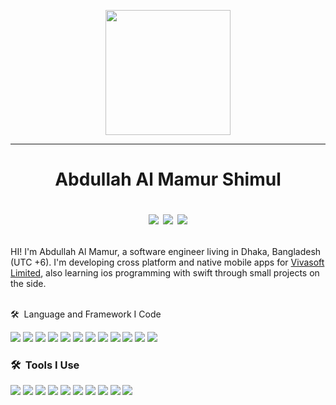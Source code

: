 <p align="center">
  <img src="https://github.com/thompsonemerson/thompsonemerson/raw/master/cover-thompson.png" height="200"/>
</p>
<hr/>
<h1 align="center">
  <b>Abdullah Al Mamur Shimul</b>
  <p>
<div align="center">
<a target="_blank" href="https://www.linkedin.com/in/abdullah-al-mamur/"><img src="https://img.shields.io/badge/-LinkedIn-0077B5?style=flat&logo=Linkedin&logoColor=white"></img></a>
<a target="_blank" href="https://mail.google.com/mail/u/0/?tab=rm&ogbl#inbox"><img src="https://img.shields.io/badge/-Gmail-D14836?style=flat&logo=Gmail&logoColor=white"></img></a>
<a target="_blank" href="https://github.com/al-mamur-shimul"><img src="https://img.shields.io/badge/-GitHub-c58545?style=flat&logo=github&labelColor=282828"></img></a>
<!-- <a target="_blank" href="https://www.linkedin.com/in/abdullah-al-mamur/"><img src="https://img.shields.io/badge/-Resume-0077B5?style=flat&logo=libreoffice&logoColor=white"></img></a> -->
</div>
</p>
</h1 algn="center">

HI! I'm Abdullah Al Mamur, a software engineer living in Dhaka, Bangladesh (UTC +6). 
I'm developing cross platform and native mobile apps for <a href="https://vivasoftltd.com/">Vivasoft Limited</a>, 
also learning ios programming with swift through small projects  on the side.

<br>
🛠 &nbsp;Language and Framework I Code

<p>
<div align="left">
  <img src="https://img.shields.io/badge/-Dart-00599C?style=flat&logo=dart&labelColor=282828">
  <img src="https://img.shields.io/badge/-Flutter-d1a01f?style=flat&logo=flutter&labelColor=282828">
  <img src="https://img.shields.io/badge/-Kotlin-98b982?style=flat&logo=kotlin&labelColor=282828">
  <img src="https://img.shields.io/badge/-Java-c58545?style=flat&logo=Java&labelColor=282828">
  <img src="https://img.shields.io/badge/-Javascript-d1a01f?style=flat&logo=javascript&labelColor=282828">
  <img src="https://img.shields.io/badge/-Swift-c58545?style=flat&logo=swift&labelColor=282828">
  <img src="https://img.shields.io/badge/-React-d1a01f?style=flat&logo=react&labelColor=282828">
  <img src="https://img.shields.io/badge/-Android-98b982?style=flat&logo=android&labelColor=282828">
  <img src="https://img.shields.io/badge/-ios-d1a01f?style=flat&logo=ios&labelColor=282828">
  <img src="https://img.shields.io/badge/-Firebase-d1a01f?style=flat&logo=firebase&labelColor=282828">
  <img src="https://img.shields.io/badge/-Spring-d1a01f?style=flat&logo=spring&labelColor=282828">
  <img src="https://img.shields.io/badge/-Markdown-d1a01f?style=flat&logo=markdown&labelColor=282828">
</div>
</p>

### 🛠 &nbsp;Tools I Use
<p>
<div align="left">
  <img src="https://img.shields.io/badge/-Android%20Studio-00599C?style=flat&logo=android-studio&labelColor=282828">
  <img src="https://img.shields.io/badge/-VS%20Code-d1a01f?style=flat&logo=visual-studio-code&labelColor=282828">
  <img src="https://img.shields.io/badge/-IntelliJ%20IDEA-333333?style=flat&logo=intellij-idea&logoColor=f70486">
   <img src="https://img.shields.io/badge/-XCode-d1a01f?style=flat&logo=xcode&labelColor=282828">
  <img src="https://img.shields.io/badge/-Git-98b982?style=flat&logo=git&labelColor=282828">
  <img src="https://img.shields.io/badge/-GitHub-c58545?style=flat&logo=github&labelColor=282828">
  <img src="https://img.shields.io/badge/-Slack-d1a01f?style=flat&logo=slack&labelColor=282828">
  <img src="https://img.shields.io/badge/-Jira-c58545?style=flat&logo=jira&labelColor=282828">
  <img src="https://img.shields.io/badge/-Confluence-d1a01f?style=flat&logo=confluence&labelColor=282828">
  <img src="https://img.shields.io/badge/-Adobe%20Xd-d1a01f?style=flat&logo=adobe-xd&labelColor=282828">
</div>
</p>



<!-- ## My Statistics

<br/>
<p align="left">
  <a href="https://github.com/al-mamur-shimul">
  <img width="49.5%" src="https://github-readme-stats.vercel.app/api?username=al-mamur-shimul&show_icons=true&theme=gruvbox&hide_border=true&include_all_commits=true&count_private=true" />
    <img width="49.5%" src="https://github-readme-streak-stats.herokuapp.com/?user=al-mamur-shimul&theme=gruvbox&hide_border=true" />
  </a>
</p>
<br>
-->


<!-- [![Abdullah Al Mamur' Activity Graph](https://activity-graph.herokuapp.com/graph?username=al-mamur-shimul&custom_title=Abdullah%20Al%20Mamur's%20Contribution%20Graph&theme=gruvbox&bg_color=282828&hide_border=true&line=d1a01f&point=c58545)](#) -->

